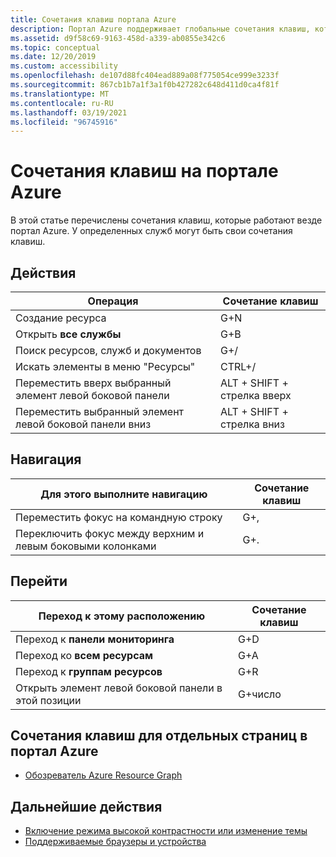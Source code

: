 ```yaml
---
title: Сочетания клавиш портала Azure
description: Портал Azure поддерживает глобальные сочетания клавиш, которые помогают выполнять действия, перемещаться и переходить к расположениям в портал Azure.
ms.assetid: d9f58c69-9163-458d-a339-ab0855e342c6
ms.topic: conceptual
ms.date: 12/20/2019
ms.custom: accessibility
ms.openlocfilehash: de107d88fc404ead889a08f775054ce999e3233f
ms.sourcegitcommit: 867cb1b7a1f3a1f0b427282c648d411d0ca4f81f
ms.translationtype: MT
ms.contentlocale: ru-RU
ms.lasthandoff: 03/19/2021
ms.locfileid: "96745916"
---
```

# <a name="keyboard-shortcuts-in-the-azure-portal"></a>Сочетания клавиш на портале Azure

В этой статье перечислены сочетания клавиш, которые работают везде портал Azure. У определенных служб могут быть свои сочетания клавиш.

## <a name="actions"></a>Действия

|Операция |Сочетание клавиш |
| --- | --- |
|Создание ресурса|G+N|
|Открыть **все службы**|G+B|
|Поиск ресурсов, служб и документов|G+/|
|Искать элементы в меню "Ресурсы"|CTRL+/ |
|Переместить вверх выбранный элемент левой боковой панели |ALT + SHIFT + стрелка вверх|
|Переместить выбранный элемент левой боковой панели вниз |ALT + SHIFT + стрелка вниз|

## <a name="navigation"></a>Навигация

|Для этого выполните навигацию |Сочетание клавиш |
| --- | --- |
|Переместить фокус на командную строку |G+, |
|Переключить фокус между верхним и левым боковыми колонками | G+. |

## <a name="go-to"></a>Перейти

|Переход к этому расположению |Сочетание клавиш |
| --- | --- |
|Переход к **панели мониторинга** |G+D |
|Переход ко **всем ресурсам**|G+A |
|Переход к **группам ресурсов**|G+R |
|Открыть элемент левой боковой панели в этой позиции |G+число|

## <a name="keyboard-shortcuts-for-specific-pages-in-the-azure-portal"></a>Сочетания клавиш для отдельных страниц в портал Azure

- [Обозреватель Azure Resource Graph](../governance/resource-graph/reference/keyboard-shortcuts.md)

## <a name="next-steps"></a>Дальнейшие действия

- [Включение режима высокой контрастности или изменение темы](set-preferences.md#choose-a-theme-or-enable-high-contrast)
- [Поддерживаемые браузеры и устройства](azure-portal-supported-browsers-devices.md)
